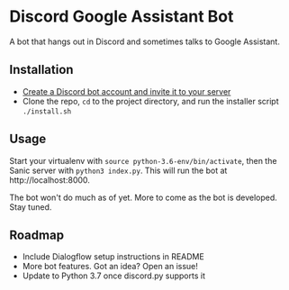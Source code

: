 # Discord Google Assistant Bot

A bot that hangs out in Discord and sometimes talks to Google Assistant. 

## Installation
- [Create a Discord bot account and invite it to your server](https://discordpy.readthedocs.io/en/rewrite/discord.html)
- Clone the repo, `cd` to the project directory, and run the installer script `./install.sh`

## Usage 
Start your virtualenv with `source python-3.6-env/bin/activate`, then the Sanic server with `python3 index.py`. This will run the bot at http://localhost:8000.


The bot won't do much as of yet. More to come as the bot is developed. Stay tuned. 

## Roadmap
- Include Dialogflow setup instructions in README
- More bot features. Got an idea? Open an issue! 
- Update to Python 3.7 once discord.py supports it
